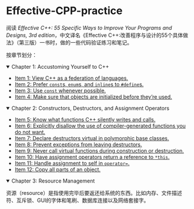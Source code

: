 # Effective-CPP-practice
阅读 *Effective C++: 55 Specific Ways to Improve Your Programs and Designs, 3rd edition*，中文译名《Effective C++:改善程序与设计的55个具体做法》（第三版）一书时，做的一些代码验证练习和笔记。

按章节划分：
<details open>
  <summary>Chapter 1: Accustoming Yourself to C++</summary>

  - [Item 1: View C++ as a federation of languages.](Item%2001)
  - [Item 2: Prefer `const`s, `enum`s, and `inline`s to `#define`s.](Item%2002)
  - [Item 3: Use `const` whenever possible.](Item%2003)
  - [Item 4: Make sure that objects are initialized before they’re used.](Item%2004)
</details>

<details open>
  <summary>Chapter 2: Constructors, Destructors, and Assignment Operators</summary>

  - [Item 5: Know what functions C++ silently writes and calls.](Item%2005)
  - [Item 6: Explicitly disallow the use of compiler-generated functions you do not want.](Item%2006)
  - [Item 7: Declare destructors virtual in polymorphic base classes.](Item%2007)
  - [Item 8: Prevent exceptions from leaving destructors.](Item%2008)
  - [Item 9: Never call virtual functions during construction or destruction.](Item%2009)
  - [Item 10: Have assignment operators return a reference to `*this`.](Item%2010)
  - [Item 11: Handle assignment to self in `operator=`.](Item%2011)
  - [Item 12: Copy all parts of an object.](Item%2012)
</details>

<details open>
  <summary>Chapter 3: Resource Management</summary>

  资源（resource）是指使用完毕后要返还给系统的东西。比如内存、文件描述符、互斥锁、GUI的字体和笔刷、数据库连接以及网络套接字。
  
</details>
